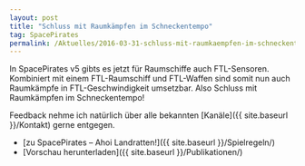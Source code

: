 ```yaml
---
layout: post
title: "Schluss mit Raumkämpfen im Schneckentempo"
tag: SpacePirates
permalink: /Aktuelles/2016-03-31-schluss-mit-raumkaempfen-im-schneckentempo
---
```


In SpacePirates v5 gibts es jetzt für Raumschiffe auch FTL-Sensoren. Kombiniert mit einem FTL-Raumschiff und FTL-Waffen sind somit nun auch Raumkämpfe in FTL-Geschwindigkeit umsetzbar. Also Schluss mit Raumkämpfen im Schneckentempo!

Feedback nehme ich natürlich über alle bekannten [Kanäle]({{ site.baseurl }}/Kontakt) gerne entgegen.

- [zu SpacePirates &ndash; Ahoi Landratten!]({{ site.baseurl }}/Spielregeln/)
- [Vorschau herunterladen]({{ site.baseurl }}/Publikationen/)
